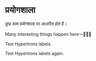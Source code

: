 # प्रयोगशाला

कुछ काम प्रयोगशाला पर आधारित होते हैं।

Many interesting things happen here～🎉🎉🎉

Test Hypertrons labels.

Test Hypertrons labels again.
